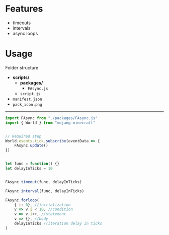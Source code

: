 # Features
- timeouts
- intervals
- async loops

# Usage
Folder structure
  - **scripts/**
    - **packages/**
      - `FAsync.js`
    - `script.js`
  - `manifest.json`
  - `pack_icon.png`
---
```javascript
import FAsync from "./packages/FAsync.js"
import { World } from "mojang-minecraft"


// Required step
World.events.tick.subscribe(eventData => {
	FAsync.update()
})


let func = function() {}
let delayInTicks = 10


FAsync.timeout(func, delayInTicks)

FAsync.interval(func, delayInTicks)

FAsync.forloop(
	{ i: 0}, //initialization
	v => v.i < 10, //condition
	v => v.i++, //statement
	v => {}, //body
	delayInTicks //iteration delay in ticks
)

```
